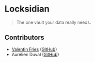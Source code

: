 # Locksidian
> The one vault your data really needs.

## Contributors

 - [Valentin Fries](https://www.fries.io) ([GitHub](https://github.com/MrKloan))
 - Aurélien Duval ([GitHub](https://github.com/acid-killa666))